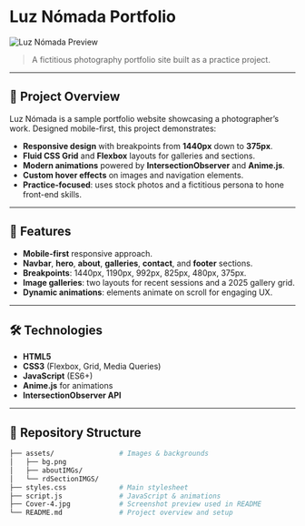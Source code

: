 # Luz Nómada Portfolio

![Luz Nómada Preview](LNwd.jpg)

> A fictitious photography portfolio site built as a practice project.

---

## 📖 Project Overview

Luz Nómada is a sample portfolio website showcasing a photographer’s work. Designed mobile-first, this project demonstrates:

- **Responsive design** with breakpoints from **1440px** down to **375px**.
- **Fluid CSS Grid** and **Flexbox** layouts for galleries and sections.
- **Modern animations** powered by **IntersectionObserver** and **Anime.js**.
- **Custom hover effects** on images and navigation elements.
- **Practice-focused**: uses stock photos and a fictitious persona to hone front-end skills.

---

## 🚀 Features

- **Mobile-first** responsive approach.  
- **Navbar**, **hero**, **about**, **galleries**, **contact**, and **footer** sections.  
- **Breakpoints**: 1440px, 1190px, 992px, 825px, 480px, 375px.  
- **Image galleries**: two layouts for recent sessions and a 2025 gallery grid.  
- **Dynamic animations**: elements animate on scroll for engaging UX.

---

## 🛠️ Technologies

- **HTML5**  
- **CSS3** (Flexbox, Grid, Media Queries)  
- **JavaScript** (ES6+)  
- **Anime.js** for animations  
- **IntersectionObserver API**

---

## 📂 Repository Structure

```bash
├── assets/                # Images & backgrounds
│   ├── bg.png
│   ├── aboutIMGs/
│   └── rdSectionIMGS/
├── styles.css             # Main stylesheet
├── script.js              # JavaScript & animations
├── Cover-4.jpg            # Screenshot preview used in README
└── README.md              # Project overview and setup
